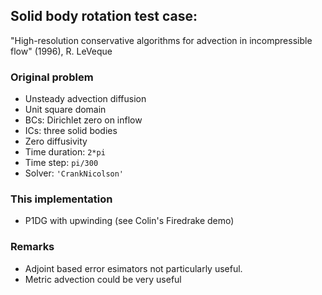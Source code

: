 ## Solid body rotation test case:
"High-resolution conservative algorithms for advection in incompressible flow" (1996), R. LeVeque

### Original problem

* Unsteady advection diffusion
* Unit square domain
* BCs: Dirichlet zero on inflow
* ICs: three solid bodies
* Zero diffusivity
* Time duration: `2*pi`
* Time step: `pi/300`
* Solver: `'CrankNicolson'`

### This implementation

* P1DG with upwinding (see Colin's Firedrake demo)

### Remarks

* Adjoint based error esimators not particularly useful.
* Metric advection could be very useful
